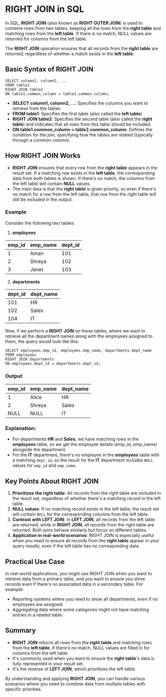 # RIGHT JOIN in SQL
In SQL, **RIGHT JOIN** (also known as **RIGHT OUTER JOIN**) is used to combine rows from two tables, keeping all the rows from the **right table** and matching rows from the **left table**. If there is no match, NULL values are returned for columns from the left table.

The **RIGHT JOIN** operation ensures that all records from the **right table** are returned, regardless of whether a match exists in the **left table**.

## Basic Syntax of RIGHT JOIN
```
SELECT column1, column2, ...
FROM table1
RIGHT JOIN table2
ON table1.common_column = table2.common_column;
```

- **SELECT column1, column2, ...**: Specifies the columns you want to retrieve from the tables.
- **FROM table1**: Specifies the first table (also called the **left table**).
- **RIGHT JOIN table2**: Specifies the second table (also called the **right table**) and indicates that all rows from this table should be included.
- **ON table1.common_column = table2.common_column**: Defines the condition for the join, specifying how the tables are related (typically through a common column).

## How RIGHT JOIN Works
- **RIGHT JOIN** ensures that every row from the **right table** appears in the result set. If a matching row exists in the **left table**, the corresponding data from both tables is shown. If there's no match, the columns from the left table will contain **NULL** values.
- The main idea is that the **right table** is given priority, so even if there's no match for a row from the left table, that row from the right table will still be included in the output.

### **Example**
Consider the following two tables:
1. **employees**

| emp_id | emp_name | dept_id |
|--------|----------|---------|
| 1      | Aman    | 101     |
| 2      | Shreya      | 102     |
| 3      | Janet  | 103     |

2. **departments**

| dept_id | dept_name |
|---------|-----------|
| 101     | HR        |
| 102     | Sales     |
| 104     | IT        |

Now, if we perform a **RIGHT JOIN** on these tables, where we want to retrieve all the department names along with the employees assigned to them, the query would look like this:

```
SELECT employees.emp_id, employees.emp_name, departments.dept_name
FROM employees
RIGHT JOIN departments
ON employees.dept_id = departments.dept_id;
```

### **Output**

| emp_id | emp_name | dept_name |
|--------|----------|-----------|
| 1      | Alice    | HR        |
| 2      | Shreya      | Sales     |
| NULL   | NULL     | IT        |

### Explanation:
- For departments **HR** and **Sales**, we have matching rows in the **employees** table, so we get the employee details (emp_id, emp_name) alongside the department.
- For the **IT** department, there's no employee in the **employees** table with a matching `dept_id`, so the result for the **IT** department includes `NULL` values for `emp_id` and `emp_name`.

## Key Points About RIGHT JOIN

1. **Prioritizes the right table**: All records from the right table are included in the result set, regardless of whether there's a matching record in the left table.
2. **NULL values**: If no matching record exists in the left table, the result set will contain `NULL` for the corresponding columns from the left table.
3. **Contrast with LEFT JOIN**: In **LEFT JOIN**, all records from the left table are returned, while in **RIGHT JOIN**, all records from the right table are returned. Both joins behave similarly but focus on different tables.
4. **Application in real-world scenarios**: RIGHT JOIN is especially useful when you need to ensure all records from the **right table** appear in your query results, even if the left table has no corresponding data.

## Practical Use Case
In real-world applications, you might use RIGHT JOIN when you want to retrieve data from a primary table, and you want to ensure you show records even if there's no associated data in a secondary table. For example:
- Reporting systems where you need to show all departments, even if no employees are assigned.
- Aggregating data where some categories might not have matching entries in a related table.

## Summary
- **RIGHT JOIN** returns all rows from the **right table** and matching rows from the **left table**. If there's no match, NULL values are filled in for columns from the left table.
- It's commonly used when you want to ensure the **right table**'s data is fully represented in your result set.
- It's the reverse of **LEFT JOIN**, which prioritizes the left table.

By understanding and applying **RIGHT JOIN**, you can handle various scenarios where you need to combine data from multiple tables with specific priorities.